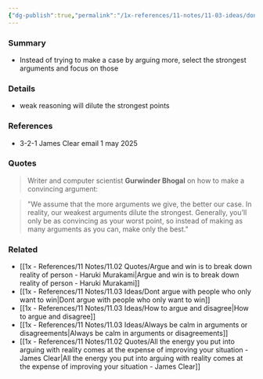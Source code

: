 ```yaml
---
{"dg-publish":true,"permalink":"/1x-references/11-notes/11-03-ideas/dont-give-more-arguments-just-select-the-strongest-ones/","title":"Dont give more arguments, just select the strongest ones","created":"2025-05-02T07:35:52.774+03:00","updated":"2025-05-02T07:35:52.774+03:00"}
---
```



### Summary
- Instead of trying to make a case by arguing more, select the strongest arguments and focus on those

### Details
- weak reasoning will dilute the strongest points

### References
- 3-2-1 James Clear email 1 may 2025

### Quotes
> Writer and computer scientist **Gurwinder Bhogal** on how to make a convincing argument:

>"We assume that the more arguments we give, the better our case. In reality, our weakest arguments dilute the strongest. Generally, you’ll only be as convincing as your worst point, so instead of making as many arguments as you can, make only the best."

### Related
- [[1x - References/11 Notes/11.02 Quotes/Argue and win is to break down reality of person - Haruki Murakami\|Argue and win is to break down reality of person - Haruki Murakami]]
- [[1x - References/11 Notes/11.03 Ideas/Dont argue with people who only want to win\|Dont argue with people who only want to win]]
- [[1x - References/11 Notes/11.03 Ideas/How to argue and disagree\|How to argue and disagree]]
- [[1x - References/11 Notes/11.03 Ideas/Always be calm in arguments or disagreements\|Always be calm in arguments or disagreements]]
- [[1x - References/11 Notes/11.02 Quotes/All the energy you put into arguing with reality comes at the expense of improving your situation - James Clear\|All the energy you put into arguing with reality comes at the expense of improving your situation - James Clear]]
